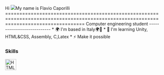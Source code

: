 Hi ![](https://user-images.githubusercontent.com/18350557/176309783-0785949b-9127-417c-8b55-ab5a4333674e.gif)My name is Flavio Caporilli ========================================================================================================================================  Computer engineering student ----------------------------  * 🌍  I'm based in Italy🌍🍕 * 🧠  I'm learning Unity, HTML&CSS, Assembly, C,Latex * ⚡  Make it possible

### Skills

<p align="left"> <a href="https://developer.mozilla.org/en-US/docs/Glossary/HTML5" target="_blank" rel="noreferrer"><img src="https://raw.githubusercontent.com/danielcranney/readme-generator/main/public/icons/skills/html5-colored.svg" width="36" height="36" alt="HTML5" /></a> </p>
